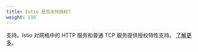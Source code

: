 ```yaml
---
title: Istio 是否支持授权?
weight: 110
---
```


支持。Istio 对网格中的 HTTP 服务和普通 TCP 服务提供授权特性支持。
[了解更多](/zh/docs/concepts/security/#authorization)。
